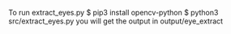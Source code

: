 To run extract_eyes.py
$ pip3 install opencv-python 
$ python3 src/extract_eyes.py
you will get the output in output/eye_extract